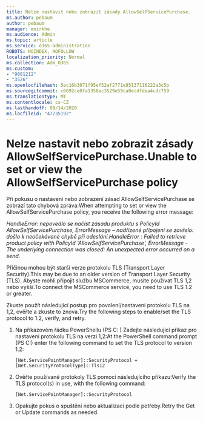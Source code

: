 ```yaml
---
title: Nelze nastavit nebo zobrazit zásady AllowSelfServicePurchase.
ms.author: pebaum
author: pebaum
manager: mnirkhe
ms.audience: Admin
ms.topic: article
ms.service: o365-administration
ROBOTS: NOINDEX, NOFOLLOW
localization_priority: Normal
ms.collection: Adm_O365
ms.custom:
- "9001212"
- "3526"
ms.openlocfilehash: 5ec16b3071f95ef52af2771e95137116222a3c5b
ms.sourcegitcommit: c6692ce0fa1358ec3529e59ca0ecdfdea4cdc759
ms.translationtype: MT
ms.contentlocale: cs-CZ
ms.lasthandoff: 09/14/2020
ms.locfileid: "47735192"
---
```

# <a name="unable-to-set-or-view-the-allowselfservicepurchase-policy"></a><span data-ttu-id="21a8e-102">Nelze nastavit nebo zobrazit zásady AllowSelfServicePurchase.</span><span class="sxs-lookup"><span data-stu-id="21a8e-102">Unable to set or view the AllowSelfServicePurchase policy</span></span>

<span data-ttu-id="21a8e-103">Při pokusu o nastavení nebo zobrazení zásad AllowSelfServicePurchase se zobrazí tato chybová zpráva:</span><span class="sxs-lookup"><span data-stu-id="21a8e-103">When attempting to set or view the AllowSelfServicePurchase policy, you receive the following error message:</span></span>

<span data-ttu-id="21a8e-104">*HandleError: nepovedlo se načíst zásadu produktu s PolicyId AllowSelfServicePurchase, ErrorMessage – nadřízené připojení se zavřelo: došlo k neočekávané chybě při odeslání.*</span><span class="sxs-lookup"><span data-stu-id="21a8e-104">*HandleError : Failed to retrieve product policy with PolicyId 'AllowSelfServicePurchase', ErrorMessage - The underlying connection was closed: An unexpected error occurred on a send.*</span></span>

<span data-ttu-id="21a8e-105">Příčinou mohou být starší verze protokolu TLS (Transport Layer Security).</span><span class="sxs-lookup"><span data-stu-id="21a8e-105">This may be due to an older version of Transport Layer Security (TLS).</span></span> <span data-ttu-id="21a8e-106">Abyste mohli připojit službu MSCommerce, musíte používat TLS 1,2 nebo vyšší.</span><span class="sxs-lookup"><span data-stu-id="21a8e-106">To connect the MSCommerce service, you need to use TLS 1.2 or greater.</span></span>  

<span data-ttu-id="21a8e-107">Zkuste použít následující postup pro povolení/nastavení protokolu TLS na 1,2, ověřte a zkuste to znova.</span><span class="sxs-lookup"><span data-stu-id="21a8e-107">Try the following steps to enable/set the TLS protocol to 1.2, verify, and retry.</span></span>
 1. <span data-ttu-id="21a8e-108">Na příkazovém řádku PowerShellu (PS C: \) Zadejte následující příkaz pro nastavení protokolu TLS na verzi 1,2:</span><span class="sxs-lookup"><span data-stu-id="21a8e-108">At the PowerShell command prompt (PS C:\) enter the following command to set the TLS protocol to version 1.2:</span></span>

    `[Net.ServicePointManager]::SecurityProtocol = [Net.SecurityProtocolType]::Tls12`

2. <span data-ttu-id="21a8e-109">Ověřte používané protokoly TLS pomocí následujícího příkazu:</span><span class="sxs-lookup"><span data-stu-id="21a8e-109">Verify the TLS protocol(s) in use, with the following command:</span></span>

    `[Net.ServicePointManager]::SecurityProtocol` 

3. <span data-ttu-id="21a8e-110">Opakujte pokus o spuštění nebo aktualizaci podle potřeby.</span><span class="sxs-lookup"><span data-stu-id="21a8e-110">Retry the Get or Update commands as needed.</span></span>

